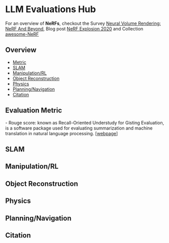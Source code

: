 <h1>LLM Evaluations Hub</h1>

<p>
For an overview of <strong>NeRFs</strong>, checkout the Survey 
<a href="https://example.com">Neural Volume Rendering: NeRF And Beyond</a>, Blog post 
<a href="https://example.com">NeRF Explosion 2020</a> 
and Collection 
<a href="https://example.com">awesome-NeRF</a>
</p>
        

<h2 class="section-title">Overview</h2>
<ul>
<li><a href="#metric">Metric</a></li>
<li><a href="#slam">SLAM</a></li>
<li><a href="#manipulation-rl">Manipulation/RL</a></li>
<li><a href="#object-reconstruction">Object Reconstruction</a></li>
<li><a href="#physics">Physics</a></li>
<li><a href="#planning-navigation">Planning/Navigation</a></li>
<li><a href="#citation">Citation</a></li>
</ul>
        
<div id="metric" class="section">
<h2 class="section-title">Evaluation Metric</h2>
- Rouge score: known as Recall-Oriented Understudy for Gisting Evaluation, is a software package used for evaluating summarization and machine translation in natural language processing.  [<a href="https://huggingface.co/spaces/evaluate-metric/rouge">webpage</a>]      
<!-- Content for Object Pose Estimation -->
</div>


<!-- Repeat similar blocks for other sections -->
<div id="slam" class="section">
    <h2 class="section-title">SLAM</h2>
<!-- Content for SLAM -->
</div>

<div id="manipulation-rl" class="section">
    <h2 class="section-title">Manipulation/RL</h2>
    <!-- Content for Manipulation/RL -->
</div>
        
<div id="object-reconstruction" class="section">
    <h2 class="section-title">Object Reconstruction</h2>
    <!-- Content for Object Reconstruction -->
</div>
        
<div id="physics" class="section">
    <h2 class="section-title">Physics</h2>
    <!-- Content for Physics -->
</div>
        
<div id="planning-navigation" class="section">
    <h2 class="section-title">Planning/Navigation</h2>
    <!-- Content for Planning/Navigation -->
</div>
        
<div id="citation" class="section">
    <h2 class="section-title">Citation</h2>
    <!-- Content for Citation -->
</div>

